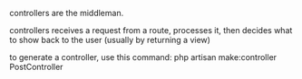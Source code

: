 controllers are the middleman.

controllers receives a request from a route, processes it, then decides what to show back to the user (usually by returning a view)

to generate a controller, use this command:
php artisan make:controller PostController